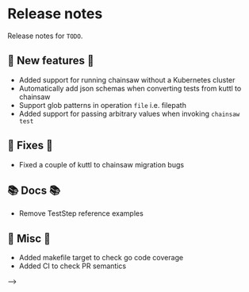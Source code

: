 # Release notes

Release notes for `TODO`.

<!--
## ‼️ Breaking changes ‼️

## ✨ UI changes ✨

## ⭐ Examples ⭐

## ⛵ Tutorials ⛵
-->

## 💫 New features 💫

- Added support for running chainsaw without a Kubernetes cluster
- Automatically add json schemas when converting tests from kuttl to chainsaw
- Support glob patterns in operation `file` i.e. filepath
- Added support for passing arbitrary values when invoking `chainsaw test`

## 🔧 Fixes 🔧

- Fixed a couple of kuttl to chainsaw migration bugs

## 📚 Docs 📚
- Remove TestStep reference examples

## 🎸 Misc 🎸
- Added makefile target to check go code coverage
- Added CI to check PR semantics
  
-->

